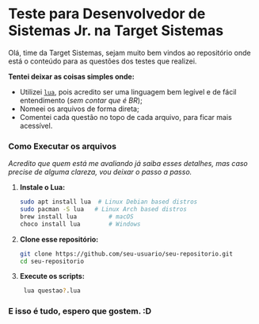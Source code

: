# Teste para Desenvolvedor de Sistemas Jr. na Target Sistemas 

Olá, time da Target Sistemas, sejam muito bem vindos ao repositório onde está o conteúdo para as questões dos testes que realizei.

**Tentei deixar as coisas simples onde:**
- Utilizei [`lua`](https://www.lua.org/portugues.html), pois acredito ser uma linguagem bem legível e de fácil entendimento (*sem contar que é BR*);
- Nomeei os arquivos de forma direta;
- Comentei cada questão no topo de cada arquivo, para ficar mais acessível.

### Como Executar os arquivos
*Acredito que quem está me avaliando já saiba esses detalhes, mas caso precise de alguma clareza, vou deixar o passo a passo.*
1. **Instale o Lua:**  
   ```sh
   sudo apt install lua  # Linux Debian based distros
   sudo pacman -S lua   # Linux Arch based distros
   brew install lua         # macOS
   choco install lua        # Windows
   ```
2. **Clone esse repositório:**
    ```sh
   git clone https://github.com/seu-usuario/seu-repositorio.git
   cd seu-repositorio
   ```
3. **Execute os scripts:**
   ```sh
    lua questao?.lua
   ```

### E isso é tudo, espero que gostem. :D
